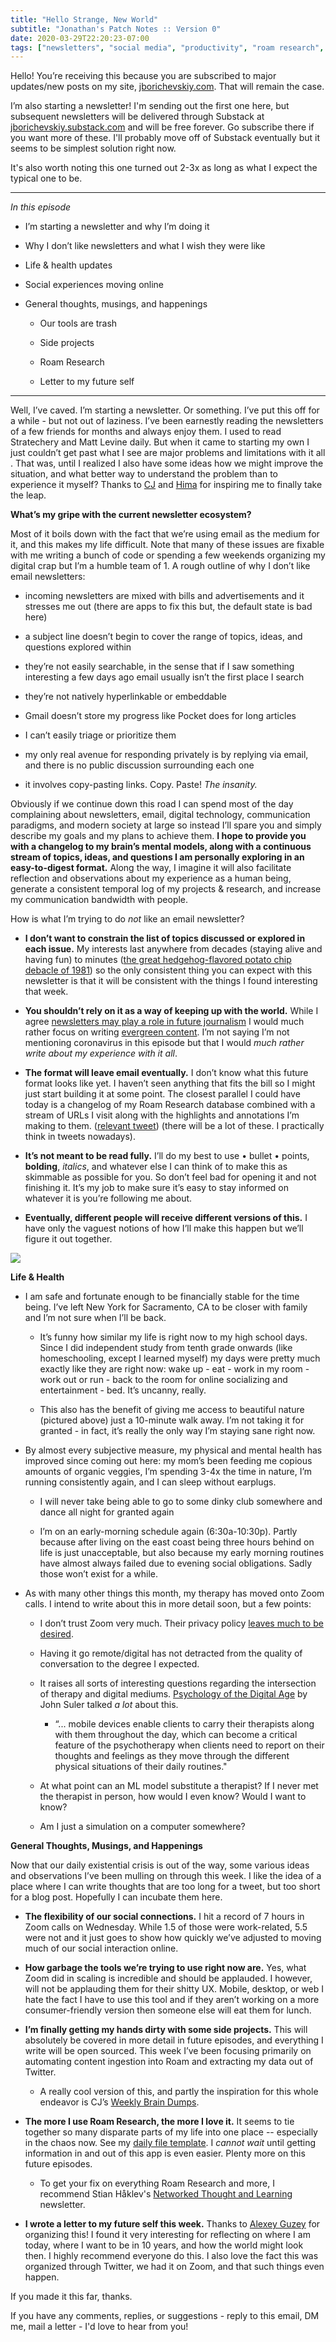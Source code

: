 ```yaml
---
title: "Hello Strange, New World"
subtitle: "Jonathan's Patch Notes :: Version 0"
date: 2020-03-29T22:20:23-07:00
tags: ["newsletters", "social media", "productivity", "roam research", "writing", "patch notes"]
---
```


Hello! You’re receiving this because you are subscribed to major updates/new posts on my site, [jborichevskiy.com](https://jborichevskiy.com). That will remain the case. 

I’m also starting a newsletter! I'm sending out the first one here, but subsequent newsletters will be delivered through Substack at [jborichevskiy.substack.com](https://jborichevskiy.substack.com) and will be free forever. Go subscribe there if you want more of these. I'll probably move off of Substack eventually but it seems to be simplest solution right now.

It's also worth noting this one turned out 2-3x as long as what I expect the typical one to be.

---------------

_In this episode_

- I’m starting a newsletter and why I’m doing it

- Why I don’t like newsletters and what I wish they were like

- Life & health updates

- Social experiences moving online

- General thoughts, musings, and happenings

    - Our tools are trash

    - Side projects

    - Roam Research

    - Letter to my future self

--------------

Well, I’ve caved. I’m starting a newsletter. Or something. I’ve put this off for a while - but not out of laziness. I’ve been earnestly reading the newsletters of a few friends for months and always enjoy them. I used to read Stratechery and Matt Levine daily. But when it came to starting my own I just couldn’t get past what I see are major problems and limitations with it all . That was, until I realized I also have some ideas how we might improve the situation, and what better way to understand the problem than to experience it myself? Thanks to [CJ](https://wiki.cjpais.com/) and [Hima](https://himat.github.io/) for inspiring me to finally take the leap.

**What’s my gripe with the current newsletter ecosystem?**

Most of it boils down with the fact that we’re using email as the medium for it, and this makes my life difficult. Note that many of these issues are fixable with me writing a bunch of code or spending a few weekends organizing my digital crap but I’m a humble team of 1. A rough outline of why I don’t like email newsletters:

- incoming newsletters are mixed with bills and advertisements and it stresses me out (there are apps to fix this but, the default state is bad here)

- a subject line doesn’t begin to cover the range of topics, ideas, and questions explored within

- they’re not easily searchable, in the sense that if I saw something interesting a few days ago email usually isn’t the first place I search

- they’re not natively hyperlinkable or embeddable

- Gmail doesn’t store my progress like Pocket does for long articles

- I can’t easily triage or prioritize them

- my only real avenue for responding privately is by replying via email, and there is no public discussion surrounding each one

- it involves copy-pasting links. Copy. Paste! _The insanity._

Obviously if we continue down this road I can spend most of the day complaining about newsletters, email, digital technology, communication paradigms, and modern society at large so instead I’ll spare you and simply describe my goals and my plans to achieve them. **I hope to provide you with a changelog to my brain’s mental models, along with a continuous stream of topics, ideas, and questions I am personally exploring in an easy-to-digest format.** Along the way, I imagine it will also facilitate reflection and observations about my experience as a human being, generate a consistent temporal log of my projects & research, and increase my communication bandwidth with people.

How is what I’m trying to do _not_ like an email newsletter?

- **I don’t want to constrain the list of topics discussed or explored in each issue.** My interests last anywhere from decades (staying alive and having fun) to minutes ([the great hedgehog-flavored potato chip debacle of 1981](https://en.wikipedia.org/wiki/Potato_chip#United_Kingdom)) so the only consistent thing you can expect with this newsletter is that it will be consistent with the things I found interesting that week.

- **You shouldn’t rely on it as a way of keeping up with the world.** While I agree [newsletters may play a role in future journalism](https://twitter.com/balajis/status/1244425310826725377?s=20) I would much rather focus on writing [evergreen content](https://twitter.com/m_ashcroft/status/1236727465915174917?s=20). I’m not saying I’m not mentioning coronavirus in this episode but that I would _much rather write about my experience with it all_.

- **The format will leave email eventually.** I don’t know what this future format looks like yet. I haven’t seen anything that fits the bill so I might just start building it at some point. The closest parallel I could have today is a changelog of my Roam Research database combined with a stream of URLs I visit along with the highlights and annotations I’m making to them. ([relevant tweet](https://twitter.com/jborichevskiy/status/1232719739635609600?s=20)) (there will be a lot of these. I practically think in tweets nowadays).

- **It’s not meant to be read fully.** I’ll do my best to use • bullet • points, **bolding**, _italics_, and whatever else I can think of to make this as skimmable as possible for you. So don’t feel bad for opening it and not finishing it. It’s my job to make sure it’s easy to stay informed on whatever it is you’re following me about. 

- **Eventually, different people will receive different versions of this.** I have only the vaguest notions of how I’ll make this happen but we’ll figure it out together. 

![](https://firebasestorage.googleapis.com/v0/b/firescript-577a2.appspot.com/o/imgs%2Fapp%2Fjonathanborichef%2FMdOeRaIPqG?alt=media&token=ec6b9622-5d81-4ebe-9e98-6c1a9393a711)

**Life & Health**

- I am safe and fortunate enough to be financially stable for the time being. I’ve left New York for Sacramento, CA to be closer with family and I’m not sure when I’ll be back. 

    - It’s funny how similar my life is right now to my high school days. Since I did independent study from tenth grade onwards (like homeschooling, except I learned myself) my days were pretty much exactly like they are right now: wake up - eat - work in my room - work out or run - back to the room for online socializing and entertainment - bed. It’s uncanny, really.

    - This also has the benefit of giving me access to beautiful nature (pictured above) just a 10-minute walk away. I’m not taking it for granted - in fact, it’s really the only way I’m staying sane right now. 

- By almost every subjective measure, my physical and mental health has improved since coming out here: my mom’s been feeding me copious amounts of organic veggies, I’m spending 3-4x the time in nature, I’m running consistently again, and I can sleep without earplugs. 

    - I will never take being able to go to some dinky club somewhere and dance all night for granted again

    - I’m on an early-morning schedule again (6:30a-10:30p). Partly because after living on the east coast being three hours behind on life is just unacceptable, but also because my early morning routines have almost always failed due to evening social obligations. Sadly those won’t exist for a while. 

- As with many other things this month, my therapy has moved onto Zoom calls. I intend to write about this in more detail soon, but a few points:

    - I don’t trust Zoom very much. Their privacy policy [leaves much to be desired](https://news.ycombinator.com/item?id=22703000).

    - Having it go remote/digital has not detracted from the quality of conversation to the degree I expected.

    - It raises all sorts of interesting questions regarding the intersection of therapy and digital mediums. [Psychology of the Digital Age](https://www.cambridge.org/core/books/psychology-of-the-digital-age/C1982185D2F87558C9067E3FF685898B) by John Suler talked _a lot_ about this. 

        - “... mobile devices enable clients to carry their therapists along with them throughout the day, which can become a critical feature of the psychotherapy when clients need to report on their thoughts and feelings as they move through the different physical situations of their daily routines."

    - At what point can an ML model substitute a therapist? If I never met the therapist in person, how would I even know? Would I want to know? 

    - Am I just a simulation on a computer somewhere?

**General Thoughts, Musings, and Happenings**

Now that our daily existential crisis is out of the way, some various ideas and observations I’ve been mulling on through this week. I like the idea of a place where I can write thoughts that are too long for a tweet, but too short for a blog post. Hopefully I can incubate them here.

- **The flexibility of our social connections.** I hit a record of 7 hours in Zoom calls on Wednesday. While 1.5 of those were work-related, 5.5 were not and it just goes to show how quickly we’ve adjusted to moving much of our social interaction online. 

- **How garbage the tools we’re trying to use right now are.** Yes, what Zoom did in scaling is incredible and should be applauded. I however, will not be applauding them for their shitty UX. Mobile, desktop, or web I hate the fact I have to use this tool and if they aren’t working on a more consumer-friendly version then someone else will eat them for lunch.

- **I’m finally getting my hands dirty with some side projects.** This will absolutely be covered in more detail in future episodes, and everything I write will be open sourced. This week I’ve been focusing primarily on automating content ingestion into Roam and extracting my data out of Twitter. 

    - A really cool version of this, and partly the inspiration for this whole endeavor is CJ’s [Weekly Brain Dumps](https://wiki.cjpais.com/brain-dump/march-16th-28th-2020).

- **The more I use Roam Research, the more I love it.** It seems to tie together so many disparate parts of my life into one place -- especially in the chaos now. See my [daily file template](https://twitter.com/jborichevskiy/status/1233052424744656897?s=20). I _cannot wait_ until getting information in and out of this app is even easier. Plenty more on this future episodes. 

    - To get your fix on everything Roam Research and more, I recommend Stian Håklev's [Networked Thought and Learning](https://networkedthought.substack.com/) newsletter.

- **I wrote a letter to my future self this week.** Thanks to [Alexey Guzey](https://twitter.com/jborichevskiy/status/1244336828141826049?s=20) for organizing this! I found it very interesting for reflecting on where I am today, where I want to be in 10 years, and how the world might look then. I highly recommend everyone do this. I also love the fact this was organized through Twitter, we had it on Zoom, and that such things even happen.

If you made it this far, thanks. 

If you have any comments, replies, or suggestions - reply to this email, DM me, mail a letter - I'd love to hear from you!